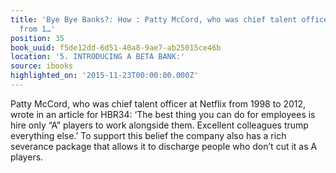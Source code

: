 ```yaml
---
title: 'Bye Bye Banks?: How : Patty McCord, who was chief talent officer at Netflix
  from 1…'
position: 35
book_uuid: f5de12dd-6d51-40a8-9ae7-ab25015ce46b
location: '5. INTRODUCING A BETA BANK:'
source: ibooks
highlighted_on: '2015-11-23T00:00:00.000Z'
---
```


Patty McCord, who was chief talent officer at Netflix from 1998 to 2012, wrote in an article for HBR34: ‘The best thing you can do for employees is hire only “A” players to work alongside them. Excellent colleagues trump everything else.’ To support this belief the company also has a rich severance package that allows it to discharge people who don’t cut it as A players.